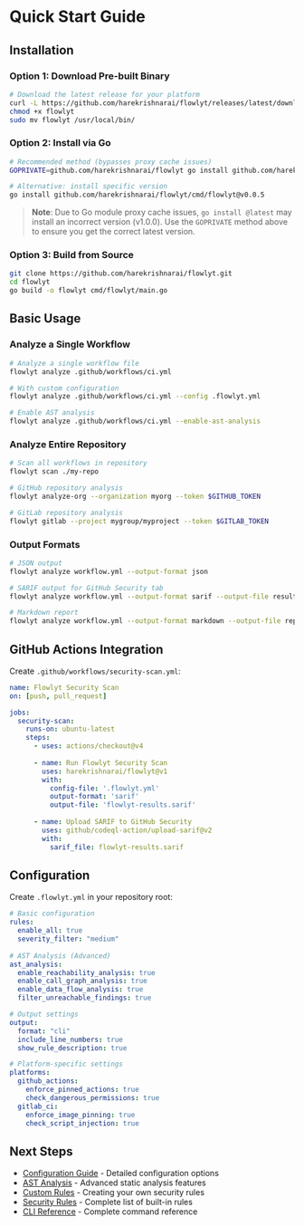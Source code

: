 # Quick Start Guide

## Installation

### Option 1: Download Pre-built Binary
```bash
# Download the latest release for your platform
curl -L https://github.com/harekrishnarai/flowlyt/releases/latest/download/flowlyt-linux-amd64 -o flowlyt
chmod +x flowlyt
sudo mv flowlyt /usr/local/bin/
```

### Option 2: Install via Go
```bash
# Recommended method (bypasses proxy cache issues)
GOPRIVATE=github.com/harekrishnarai/flowlyt go install github.com/harekrishnarai/flowlyt/cmd/flowlyt@latest

# Alternative: install specific version
go install github.com/harekrishnarai/flowlyt/cmd/flowlyt@v0.0.5
```

> **Note**: Due to Go module proxy cache issues, `go install @latest` may install an incorrect version (v1.0.0). Use the `GOPRIVATE` method above to ensure you get the correct latest version.

### Option 3: Build from Source
```bash
git clone https://github.com/harekrishnarai/flowlyt.git
cd flowlyt
go build -o flowlyt cmd/flowlyt/main.go
```

## Basic Usage

### Analyze a Single Workflow
```bash
# Analyze a single workflow file
flowlyt analyze .github/workflows/ci.yml

# With custom configuration
flowlyt analyze .github/workflows/ci.yml --config .flowlyt.yml

# Enable AST analysis
flowlyt analyze .github/workflows/ci.yml --enable-ast-analysis
```

### Analyze Entire Repository
```bash
# Scan all workflows in repository
flowlyt scan ./my-repo

# GitHub repository analysis
flowlyt analyze-org --organization myorg --token $GITHUB_TOKEN

# GitLab repository analysis  
flowlyt gitlab --project mygroup/myproject --token $GITLAB_TOKEN
```

### Output Formats
```bash
# JSON output
flowlyt analyze workflow.yml --output-format json

# SARIF output for GitHub Security tab
flowlyt analyze workflow.yml --output-format sarif --output-file results.sarif

# Markdown report
flowlyt analyze workflow.yml --output-format markdown --output-file report.md
```

## GitHub Actions Integration

Create `.github/workflows/security-scan.yml`:

```yaml
name: Flowlyt Security Scan
on: [push, pull_request]

jobs:
  security-scan:
    runs-on: ubuntu-latest
    steps:
      - uses: actions/checkout@v4
      
      - name: Run Flowlyt Security Scan
        uses: harekrishnarai/flowlyt@v1
        with:
          config-file: '.flowlyt.yml'
          output-format: 'sarif'
          output-file: 'flowlyt-results.sarif'
          
      - name: Upload SARIF to GitHub Security
        uses: github/codeql-action/upload-sarif@v2
        with:
          sarif_file: flowlyt-results.sarif
```

## Configuration

Create `.flowlyt.yml` in your repository root:

```yaml
# Basic configuration
rules:
  enable_all: true
  severity_filter: "medium"
  
# AST Analysis (Advanced)
ast_analysis:
  enable_reachability_analysis: true
  enable_call_graph_analysis: true
  enable_data_flow_analysis: true
  filter_unreachable_findings: true

# Output settings
output:
  format: "cli"
  include_line_numbers: true
  show_rule_description: true

# Platform-specific settings
platforms:
  github_actions:
    enforce_pinned_actions: true
    check_dangerous_permissions: true
  gitlab_ci:
    enforce_image_pinning: true
    check_script_injection: true
```

## Next Steps

- [Configuration Guide](configuration.md) - Detailed configuration options
- [AST Analysis](ast-analysis.md) - Advanced static analysis features
- [Custom Rules](custom-rules.md) - Creating your own security rules
- [Security Rules](security-rules.md) - Complete list of built-in rules
- [CLI Reference](cli-reference.md) - Complete command reference

